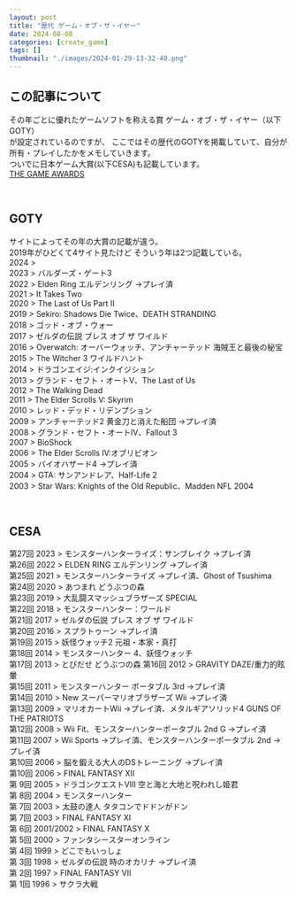 ```yaml
---
layout: post
title: "歴代 ゲーム・オブ・ザ・イヤー"
date: 2024-08-08
categories: [create_game]
tags: []
thumbnail: "./images/2024-01-29-13-32-40.png"
---
```


## この記事について
その年ごとに優れたゲームソフトを称える賞
ゲーム・オブ・ザ・イヤー（以下GOTY）  
が設定されているのですが、
ここではその歴代のGOTYを掲載していて、自分が所有・プレイしたかをメモしていきます。  
ついでに日本ゲーム大賞(以下CESA)も記載しています。  
[THE GAME AWARDS](https://thegameawards.com/)  

<br>

## GOTY
サイトによってその年の大賞の記載が違う。  
2019年がひどくて4サイト見たけど
そういう年は2つ記載している。  
2024 >   
2023 > バルダーズ・ゲート3  
2022 > Elden Ring エルデンリング →プレイ済  
2021 > It Takes Two  
2020 > The Last of Us Part II  
2019 > Sekiro: Shadows Die Twice、DEATH STRANDING  
2018 > ゴッド・オブ・ウォー  
2017 > ゼルダの伝説 ブレス オブ ザ ワイルド  
2016 > Overwatch: オーバーウォッチ、アンチャーテッド 海賊王と最後の秘宝  
2015 > The Witcher 3 ワイルドハント  
2014 > ドラゴンエイジ:インクイジション  
2013 > グランド・セフト・オートV、The Last of Us  
2012 > The Walking Dead  
2011 > The Elder Scrolls V: Skyrim  
2010 > レッド・デッド・リデンプション  
2009 > アンチャーテッド2 黄金刀と消えた船団 →プレイ済  
2008 > グランド・セフト・オートIV、Fallout 3  
2007 > BioShock  
2006 > The Elder Scrolls IV:オブリビオン  
2005 > バイオハザード4 →プレイ済  
2004 > GTA: サンアンドレア、Half-Life 2  
2003 > Star Wars: Knights of the Old Republic、Madden NFL 2004  
  
<br>
  
## CESA
第27回 2023 > モンスターハンターライズ：サンブレイク →プレイ済  
第26回 2022 > ELDEN RING エルデンリング →プレイ済  
第25回 2021 > モンスターハンターライズ →プレイ済、Ghost of Tsushima  
第24回 2020 > あつまれ どうぶつの森  
第23回 2019 > 大乱闘スマッシュブラザーズ SPECIAL  
第22回 2018 > モンスターハンター：ワールド  
第21回 2017 > ゼルダの伝説 ブレス オブ ザ ワイルド  
第20回 2016 > スプラトゥーン →プレイ済  
第19回 2015 > 妖怪ウォッチ2 元祖・本家・真打  
第18回 2014 > モンスターハンター 4、妖怪ウォッチ  
第17回 2013 > とびだせ どうぶつの森
第16回 2012 > GRAVITY DAZE/重力的眩暈  
第15回 2011 > モンスターハンター ポータブル 3rd →プレイ済  
第14回 2010 > New スーパーマリオブラザーズ Wii →プレイ済  
第13回 2009 > マリオカートWii →プレイ済、メタルギアソリッド4 GUNS OF THE PATRIOTS  
第12回 2008 > Wii Fit、モンスターハンターポータブル 2nd G →プレイ済  
第11回 2007 > Wii Sports →プレイ済、モンスターハンターポータブル 2nd →プレイ済  
第10回 2006 > 脳を鍛える大人のDSトレーニング →プレイ済  
第10回 2006 > FINAL FANTASY XⅡ  
第 9回 2005 > ドラゴンクエストⅧ 空と海と大地と呪われし姫君  
第 8回 2004 > モンスターハンター  
第 7回 2003 > 太鼓の達人 タタコンでドドンがドン  
第 7回 2003 > FINAL FANTASY XI  
第 6回 2001/2002 > FINAL FANTASY X  
第 5回 2000 > ファンタシースターオンライン  
第 4回 1999 > どこでもいっしょ  
第 3回 1998 > ゼルダの伝説 時のオカリナ →プレイ済  
第 2回 1997 > FINAL FANTASY Ⅶ  
第 1回 1996 > サクラ大戦  
  
<br>